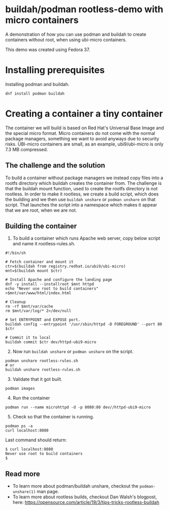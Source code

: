 # buildah/podman rootless-demo with micro containers
A demonstration of how you can use podman and buildah to create containers without root, when using ubi-micro containers.

This demo was created using Fedora 37.

# Installing prerequisites
Installing podman and buildah.
```
dnf install podman buildah
```

# Creating a container a tiny container
The container we will build is based on Red Hat's Universal Base Image and the special micro format. Micro containers do not come with the normal package managers, something we want to avoid anyways due to security risks. UBI-micro containers are small, as an example, ubi9/ubi-micro is only 7.3 MB compressed.

## The challenge and the solution
To build a container without package managers we instead copy files into a rootfs directory which buildah creates the container from.
The challenge is that the buildah mount function, used to create the rootfs directory is not rootless. In order to make it rootless, we create a build script, which does the building and we then use `buildah unshare` or `podman unshare` on that script. That launches the script into a namespace which makes it appear that we are root, when we are not.

## Building the container
1. To build a container which runs Apache web server, copy below script and name it rootless-rules.sh.
```
#!/bin/sh

# Fetch container and mount it
ctr=$(buildah from registry.redhat.io/ubi9/ubi-micro)
mnt=$(buildah mount $ctr)

# Install Apache and configure the landing page
dnf -y install --installroot $mnt httpd
echo "Never use root to build containers" >$mnt/var/www/html/index.html

# Cleanup
rm -rf $mnt/var/cache
rm $mnt/var/log/* 2>/dev/null

# Set ENTRYPOINT and EXPOSE port.
buildah config --entrypoint '/usr/sbin/httpd -D FOREGROUND' --port 80 $ctr

# Commit it to local
buildah commit $ctr dev/httpd-ubi9-micro
```
2. Now run `buildah unshare` or `podman unshare` on the script.
```
podman unshare rootless-rules.sh
# or
buildah unshare rootless-rules.sh
```

3. Validate that it got built.
```
podman images
```

4. Run the container
```
podman run --name microhttpd -d -p 8080:80 dev//httpd-ubi9-micro
```

5. Check so that the container is running.
```
podman ps -a
curl localhost:8080
```

Last command should return:
```
$ curl localhost:8080
Never use root to build containers
$
```

## Read more
* To learn more about podman/buildah unshare, checkout the `podman-unshare(1)` man page.
* To learn more about rootless builds, checkout Dan Walsh's blogpost, here: https://opensource.com/article/19/3/tips-tricks-rootless-buildah
